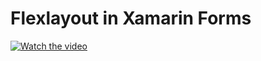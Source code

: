 # Flexlayout in Xamarin Forms

[![Watch the video](https://i9.ytimg.com/vi/DUrPlfyNEo0/mq1.jpg?sqp=COTIgo8G&rs=AOn4CLAdcBm01Sy1b7j0qRvuMdyMtvPrlA)](https://youtu.be/DUrPlfyNEo0)
